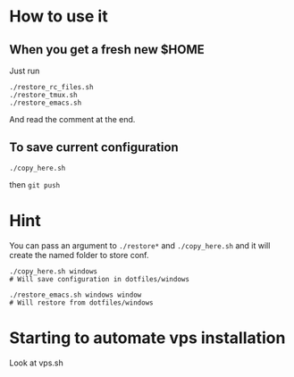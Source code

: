 # How to use it

## When you get a fresh new $HOME

Just run

```
./restore_rc_files.sh
./restore_tmux.sh
./restore_emacs.sh
```

And read the comment at the end.

## To save current configuration

```
./copy_here.sh
```

then `git push`

# Hint

You can pass an argument to `./restore*` and `./copy_here.sh` and it will create the named folder to store conf.

```
./copy_here.sh windows
# Will save configuration in dotfiles/windows

./restore_emacs.sh windows window
# Will restore from dotfiles/windows
```

# Starting to automate vps installation

Look at vps.sh
